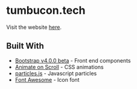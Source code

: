 # tumbucon.tech

Visit the website [here](http://tumbucon.tech).

## Built With 

* [Bootstrap v4.0.0 beta](http://getbootstrap.com/) - Front end components
* [Animate on Scroll](https://michalsnik.github.io/aos/) - CSS animations
* [particles.js](http://vincentgarreau.com/particles.js/) - Javascript particles
* [Font Awesome](http://fontawesome.io/) - Icon font
